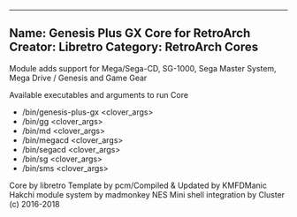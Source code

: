 -----------------------
Name: Genesis Plus GX Core for RetroArch
Creator: Libretro
Category: RetroArch Cores
-----------------------

Module adds support for Mega/Sega-CD, SG-1000, Sega Master System, Mega Drive / Genesis and Game Gear

Available executables and arguments to run Core
- /bin/genesis-plus-gx <rom> <clover_args>
- /bin/gg <rom> <clover_args>
- /bin/md <rom> <clover_args>
- /bin/megacd <rom> <clover_args>
- /bin/segacd <rom> <clover_args>
- /bin/sg <rom> <clover_args>
- /bin/sms <rom> <clover_args>

Core by libretro
Template by pcm/Compiled & Updated by KMFDManic
Hakchi module system by madmonkey
NES Mini shell integration by Cluster
(c) 2016-2018
